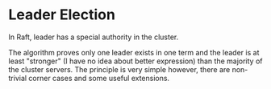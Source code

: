 # Leader Election

In Raft, leader has a special authority in the cluster.

The algorithm proves only one leader exists in one term and the leader is at least
"stronger" (I have no idea about better expression) than the majority of the cluster servers.
The principle is very simple however, there are non-trivial corner cases and some useful extensions.
